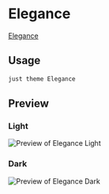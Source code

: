 # Elegance

[Elegance](https://github.com/Victologo/elegance-theme)

## Usage

```bash
just theme Elegance
```

## Preview

### Light

![Preview of Elegance Light](preview-light.png)

### Dark

![Preview of Elegance Dark](preview-dark.png)
